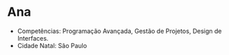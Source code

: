 # Ana

- Competências: Programação Avançada, Gestão de Projetos, Design de Interfaces.
- Cidade Natal: São Paulo